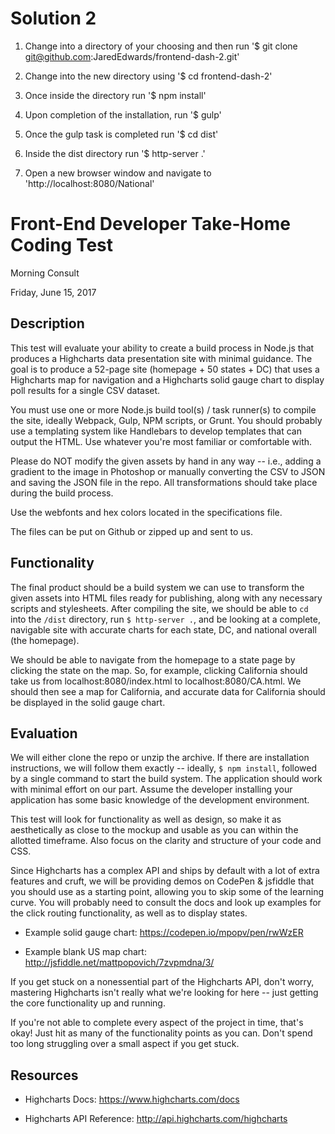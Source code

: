 # Solution 2 

1. Change into a directory of your choosing and then run 
  '$ git clone git@github.com:JaredEdwards/frontend-dash-2.git'
  
2. Change into the new directory using '$ cd frontend-dash-2'

3. Once inside the directory run '$ npm install'

4. Upon completion of the installation, run '$ gulp'

5. Once the gulp task is completed run '$ cd dist'

6. Inside the dist directory run '$ http-server .'

7. Open a new browser window and navigate to 'http://localhost:8080/National'


# Front-End Developer Take-Home Coding Test

Morning Consult

Friday, June 15, 2017

## Description

This test will evaluate your ability to create a build process in Node.js that produces a Highcharts data presentation site with minimal guidance. The goal is to produce a 52-page site (homepage + 50 states + DC) that uses a Highcharts map for navigation and a Highcharts solid gauge chart to display poll results for a single CSV dataset.

You must use one or more Node.js build tool(s) / task runner(s) to compile the site, ideally Webpack, Gulp, NPM scripts, or Grunt. You should probably use a templating system like Handlebars to develop templates that can output the HTML. Use whatever you're most familiar or comfortable with.

Please do NOT modify the given assets by hand in any way -- i.e., adding a gradient to the image in Photoshop or manually converting the CSV to JSON and saving the JSON file in the repo. All transformations should take place during the build process.

Use the webfonts and hex colors located in the specifications file.

The files can be put on Github or zipped up and sent to us.

## Functionality

The final product should be a build system we can use to transform the given assets into HTML files ready for publishing, along with any necessary scripts and stylesheets. After compiling the site, we should be able to `cd` into the `/dist` directory, run `$ http-server .`, and be looking at a complete, navigable site with accurate charts for each state, DC, and national overall (the homepage).

We should be able to navigate from the homepage to a state page by clicking the state on the map. So, for example, clicking California should take us from localhost:8080/index.html to localhost:8080/CA.html. We should then see a map for California, and accurate data for California should be displayed in the solid gauge chart.

## Evaluation

We will either clone the repo or unzip the archive. If there are installation instructions, we will follow them exactly -- ideally, `$ npm install`, followed by a single command to start the build system. The application should work with minimal effort on our part. Assume the developer installing your application has some basic knowledge of the development environment.

This test will look for functionality as well as design, so make it as aesthetically as close to the mockup and usable as you can within the allotted timeframe. Also focus on the clarity and structure of your code and CSS.

Since Highcharts has a complex API and ships by default with a lot of extra features and cruft, we will be providing demos on CodePen & jsfiddle that you should use as a starting point, allowing you to skip some of the learning curve. You will probably need to consult the docs and look up examples for the click routing functionality, as well as to display states.

* Example solid gauge chart: https://codepen.io/mpopv/pen/rwWzER

* Example blank US map chart: http://jsfiddle.net/mattpopovich/7zvpmdna/3/

If you get stuck on a nonessential part of the Highcharts API, don't worry, mastering Highcharts isn't really what we're looking for here -- just getting the core functionality up and running.

If you're not able to complete every aspect of the project in time, that's okay! Just hit as many of the functionality points as you can. Don't spend too long struggling over a small aspect if you get stuck.

## Resources

* Highcharts Docs: https://www.highcharts.com/docs

* Highcharts API Reference: http://api.highcharts.com/highcharts
